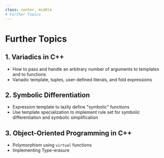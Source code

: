 ```yaml
---
class: center, middle
# Further Topics
---
```


# Further Topics

## 1. Variadics in C++
- How to pass and handle an arbitrary number of arguments to templates and to functions
- Variadic template, tuples, user-defined literals, and fold expressions

## 2. Symbolic Differentiation
- Expression template to lazily define "symbolic" functions
- Use template specialization to implement rule set for symbolic differentiation
  and symbolic simplification

## 3. Object-Oriented Programming in C++
- Polymorphism using `virtual` functions
- Implementing Type-erasure